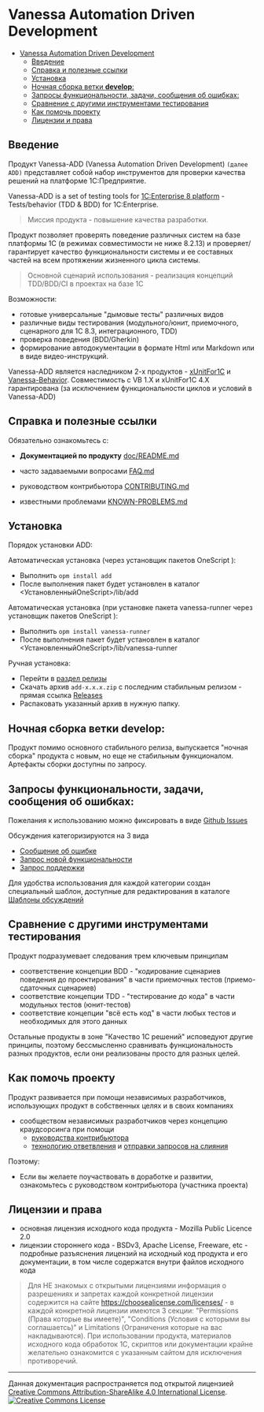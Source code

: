 ﻿<a id="markdown-vanessa-automation-driven-development" name="vanessa-automation-driven-development"></a>
# Vanessa Automation Driven Development

<!-- TOC insertAnchor:true -->

- [Vanessa Automation Driven Development](#vanessa-automation-driven-development)
    - [Введение](#введение)
    - [Справка и полезные ссылки](#справка-и-полезные-ссылки)
    - [Установка](#установка)
    - [Ночная сборка ветки **develop**:](#ночная-сборка-ветки-develop)
    - [Запросы функциональности, задачи, сообщения об ошибках:](#запросы-функциональности-задачи-сообщения-об-ошибках)
    - [Сравнение с другими инструментами тестирования](#сравнение-с-другими-инструментами-тестирования)
    - [Как помочь проекту](#как-помочь-проекту)
    - [Лицензии и права](#лицензии-и-права)

<!-- /TOC -->

<a id="markdown-введение" name="введение"></a>
## Введение

Продукт Vanessa-ADD (Vanessa Automation Driven Development) `(далее ADD)` представляет собой набор инструментов для проверки качества решений на платформе 1С:Предприятие.

Vanessa-ADD is a set of testing tools for [1C:Enterprise 8 platform](http://v8.1c.ru) - Tests/behavior (TDD & BDD) for 1С:Enterprise.

> Миссия продукта - повышение качества разработки.

Продукт позволяет проверять поведение различных систем на базе платформы 1С (в режимах совместимости не ниже 8.2.13)  и проверяет/гарантирует качество функциональности системы и ее составных частей на всем протяжении жизненного цикла системы.

> Основной сценарий использования - реализация концепций TDD/BDD/CI в проектах на базе 1С

Возможности:

+ готовые универсальные "дымовые тесты" различных видов
+ различные виды тестирования (модульного/юнит, приемочного, сценарного для 1С 8.3, интеграционного, TDD)
+ проверка поведения (BDD/Gherkin)
+ формирование автодокументации в формате Html или Markdown или в виде видео-инструкций.

Vanessa-ADD является наследником 2-х продуктов - [xUnitFor1C](https://github.com/xDrivenDevelopment/xUnitFor1C) и [Vanessa-Behavior](https://github.com/vanessa-opensource/vanessa-behavior). Совместимость с VB 1.Х и xUnitFor1C 4.Х гарантирована (за исключением функциональности циклов и условий в Vanessa-ADD)

<a id="markdown-справка-и-полезные-ссылки" name="справка-и-полезные-ссылки"></a>
## Справка и полезные ссылки

Обязательно ознакомьтесь с:

+ **Документацией по продукту** [doc/README.md](./doc/README.md)

+ часто задаваемыми вопросами [FAQ.md](./F.A.Q.MD)
+ руководством контрибьютора [CONTRIBUTING.md](./.github/CONTRIBUTING.md)
+ известными проблемами [KNOWN-PROBLEMS.md](./doc/KNOWN-PROBLEMS.md)

<a id="markdown-установка" name="установка"></a>
## Установка

Порядок установки ADD:

Автоматическая установка (через установщик пакетов OneScript ):

+ Выполнить `opm install add`
+ После выполнения пакет будет установлен в каталог <УстановленныйOneScript>/lib/add

Автоматическая установка (при установке пакета vanessa-runner через установщик пакетов OneScript ):

+ Выполнить `opm install vanessa-runner`
+ После выполнения пакет будет установлен в каталог <УстановленныйOneScript>/lib/vanessa-runner

Ручная установка:

+ Перейти в [раздел релизы](https://github.com/vanessa-opensource/add/releases)
+ Скачать архив `add-x.x.x.zip` с последним стабильным релизом - прямая ссылка [Releases](https://github.com/vanessa-opensource/add/releases/latest)
+ Распаковать указанный архив в нужную папку.

<a id="markdown-ночная-сборка-ветки-develop" name="ночная-сборка-ветки-develop"></a>
## Ночная сборка ветки **develop**:

Продукт помимо основного стабильного релиза, выпускается "ночная сборка" продукта с новым, но еще не стабильным функционалом. Артефакты сборки доступны по запросу.

<a id="markdown-запросы-функциональности-задачи-сообщения-об-ошибках" name="запросы-функциональности-задачи-сообщения-об-ошибках"></a>
## Запросы функциональности, задачи, сообщения об ошибках:

Пожелания к использованию можно фиксировать в виде [Github Issues](https://github.com/vanessa-opensource/add/issues/new/choose)

Обсуждения категоризируются на 3 вида

* [Сообщение об ошибке](https://github.com/vanessa-opensource/add/issues/new?template=bug_report.md)
* [Запрос новой функциональности](https://github.com/vanessa-opensource/add/issues/new?template=feature_request.md)
* [Запрос поддержки](https://github.com/vanessa-opensource/add/issues/new?template=help_request)

Для удобства использования для каждой категории создан специальный шаблон, доступные для редактирования в каталоге [Шаблоны обсуждений](./.github/ISSUE_TEMPLATE/)

<a id="markdown-сравнение-с-другими-инструментами-тестирования" name="сравнение-с-другими-инструментами-тестирования"></a>
## Сравнение с другими инструментами тестирования

Продукт подразумевает следования трем ключевым принципам

* соответствение концепции BDD - "кодирование сценариев поведения до проектирования" в части приемочных тестов (приемо-сдаточных сценариев)
* соответствие концепции TDD - "тестирование до кода" в части модульных тестов (юнит-тестов)
* соответствие концепции "всё есть код" в части любых тестов и необходимых для этого данных

Остальные продукты в зоне "Качество 1С решений" исповедуют другие принципы, поэтому бессмысленно сравнивать функциональность разных продуктов, если они реализованы просто для разных целей.

<a id="markdown-как-помочь-проекту" name="как-помочь-проекту"></a>
## Как помочь проекту

Продукт развивается при помощи независимых разработчиков, использующих продукт в собственных целях и в своих компаниях

* сообществом независимых разработчиков через концепцию краудсорсинга при помощи
  * [руководства контрибьютора](./.github/CONTRIBUTING.md)
  * [технологию ответвления](https://github.com/vanessa-opensource/add/network/members) и [отправки запросов на слияния](https://github.com/vanessa-opensource/add/pulls)

Поэтому:

* Если вы желаете поучаствовать в доработке и развитии, ознакомьтесь с руководством контрибьютора (участника проекта)

<a id="markdown-лицензии-и-права" name="лицензии-и-права"></a>
## Лицензии и права

+ основная лицензия исходного кода продукта - Mozilla Public Licence 2.0
+ лицензии стороннего кода - BSDv3, Apache License, Freeware, etc - подробные разъяснения лицензий на исходный код продукта и его документации, в том числе содержатся внутри файлов исходного кода

> Для НЕ знакомых с открытыми лицензиями информация о разрешениях и запретах каждой конкретной лицензии содержится на сайте https://choosealicense.com/licenses/ - в каждой конкретной лицензии имеются 3 секции: "Permissions (Права которые вы имеете)", "Conditions (Условия с которыми вы соглашаетсь)" и Limitations (Ограничения которые на вас накладываются). При использовании продукта, материалов исходного кода обработок 1С, скриптов или документации крайне желательно ознакомится с указанным сайтом для исключения противоречий.

----------

Данная документация распространяется под открытой лицензией <br /><a rel="license" href="http://creativecommons.org/licenses/by-sa/4.0/">Creative Commons Attribution-ShareAlike 4.0 International License</a>.<br />
<a rel="license" href="http://creativecommons.org/licenses/by-sa/4.0/"><img alt="Creative Commons License" style="border-width:0" src="https://i.creativecommons.org/l/by-sa/4.0/88x31.png" /></a>
